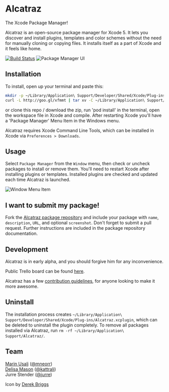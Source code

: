 # Alcatraz
The Xcode Package Manager!

Alcatraz is an open-source package manager for Xcode 5. It lets you discover and install plugins, templates and color schemes without the need for manually cloning or copying files. It installs itself as a part of Xcode and it feels like home.

[![Build Status](https://travis-ci.org/mneorr/Alcatraz.png?branch=master)](https://travis-ci.org/mneorr/Alcatraz)
![Package Manager UI](http://mneorr.github.io/Alcatraz/images/plugin.png)

## Installation

To install, open up your terminal and paste this:

``` bash
mkdir -p ~/Library/Application\ Support/Developer/Shared/Xcode/Plug-ins;
curl -L http://goo.gl/xfmmt | tar xv -C ~/Library/Application\ Support/Developer/Shared/Xcode/Plug-ins -
```
or clone this repo / download the zip, run 'pod install' in the terminal, open the workspace file in Xcode and compile. After restarting Xcode you'll have a 'Package Manager' Menu Item in the Windows menu.

Alcatraz requires Xcode Command Line Tools, which can be installed in Xcode via `Preferences > Downloads`.

## Usage

Select `Package Manager` from the `Window` menu, then check or uncheck packages to install or remove them. You'll need to restart Xcode after installing plugins or templates. Installed plugins are checked and updated each time Alcatraz is launched.

![Window Menu Item](http://mneorr.github.io/Alcatraz/images/menu.png)

## I want to submit my package!

Fork the [Alcatraz package repository](https://github.com/mneorr/alcatraz-packages) and include your package with `name`, `description`, `URL`, and optional `screenshot`. Don't forget to submit a pull request. Further instructions are included in the package repository documentation.

## Development

Alcatraz is in early alpha, and you should forgive him for any inconvenience.

Public Trello board can be found [here](https://trello.com/b/ZODgq5Av).

Alcatraz has a few [contribution guidelines](https://github.com/mneorr/Alcatraz/blob/master/CONTRIBUTING.md), for anyone looking to make it more awesome.

## Uninstall

The installation process creates `~/Library/Application\ Support/Developer/Shared/Xcode/Plug-ins/Alcatraz.xcplugin`, which can be deleted to uninstall the plugin completely. To remove all packages installed via Alcatraz, run `rm -rf ~/Library/Application\ Support/Alcatraz/`.

## Team

[Marin Usalj](http://mneorr.com) ([@mneorr](https://github.com/mneorr))<br>
[Delisa Mason](http://delisa.me) ([@kattrali](https://github.com/kattrali))<br>
Jurre Stender ([@jurre](https://github.com/jurre))<br>

Icon by [Derek Briggs](http://derekbriggs.com)
